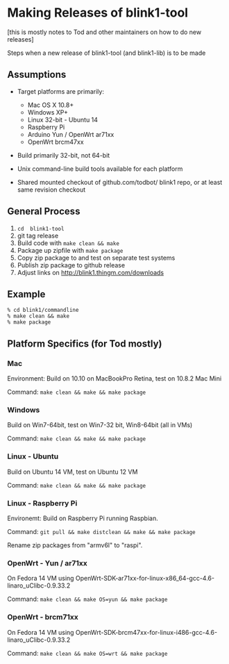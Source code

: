 Making Releases of blink1-tool
==============================

[this is mostly notes to Tod and other maintainers on how to do new releases]

Steps when a new release of blink1-tool (and blink1-lib) is to be made

Assumptions
------------

- Target platforms are primarily:
  - Mac OS X 10.8+
  - Windows XP+
  - Linux 32-bit - Ubuntu 14
  - Raspberry Pi
  - Arduino Yun / OpenWrt ar71xx
  - OpenWrt brcm47xx


- Build primarily 32-bit, not 64-bit
- Unix command-line build tools available for each platform
- Shared mounted checkout of github.com/todbot/ blink1 repo,
   or at least same revision checkout

General Process
---------------

1. `cd  blink1-tool`
2. git tag release
2. Build code with `make clean && make`
3. Package up zipfile with `make package`
4. Copy zip package to and test on separate test systems
5. Publish zip package to github release
6. Adjust links on http://blink1.thingm.com/downloads


Example
-------
```
% cd blink1/commandline
% make clean && make
% make package
```

Platform Specifics (for Tod mostly)
-----------------------------------

### Mac

Environment: Build on 10.10 on MacBookPro Retina, test on 10.8.2 Mac Mini

Command: `make clean && make && make package`

### Windows

Build on Win7-64bit, test on Win7-32 bit, Win8-64bit (all in VMs)

Command: `make clean && make && make package`

### Linux - Ubuntu

Build on Ubuntu 14 VM, test on Ubuntu 12 VM

Command: `make clean && make && make package`

### Linux - Raspberry Pi

Environemt: Build on Raspberry Pi running Raspbian.

Command: `git pull && make distclean && make && make package`

Rename zip packages from "armv6l" to "raspi".

### OpenWrt - Yun / ar71xx

On Fedora 14 VM using OpenWrt-SDK-ar71xx-for-linux-x86_64-gcc-4.6-linaro_uClibc-0.9.33.2

Command: `make clean && make OS=yun && make package`

### OpenWrt - brcm71xx
On Fedora 14 VM using OpenWrt-SDK-brcm47xx-for-linux-i486-gcc-4.6-linaro_uClibc-0.9.33.2

Command: `make clean && make OS=wrt && make package`



